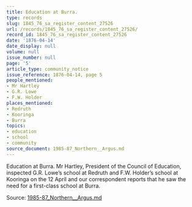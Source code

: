 ```yaml
---
title: Education at Burra.
type: records
slug: 1845_76_sa_register_content_27526
url: /records/1845_76_sa_register_content_27526/
record_id: 1845_76_sa_register_content_27526
date: '1876-04-14'
date_display: null
volume: null
issue_number: null
page: '5'
article_type: community_notice
issue_reference: 1876-04-14, page 5
people_mentioned:
- Mr Hartley
- G.R. Lowe
- F.W. Holder
places_mentioned:
- Redruth
- Kooringa
- Burra
topics:
- education
- school
- community
source_document: 1985-87_Northern__Argus.md
---
```


Education at Burra.  Mr Hartley, President of the Council of Education, inspected G.R. Lowe’s school at Redruth and F.W. Holder’s school at Kooringa on the 12 April and our correspondent reports that he saw the need for a first-class school at Burra.

Source: [1985-87_Northern__Argus.md](/downloads/markdown/1985-87_Northern__Argus.md)
